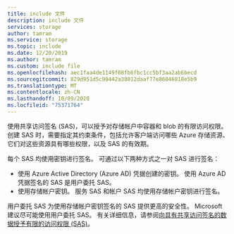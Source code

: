 ```yaml
---
title: include 文件
description: include 文件
services: storage
author: tamram
ms.service: storage
ms.topic: include
ms.date: 12/20/2019
ms.author: tamram
ms.custom: include file
ms.openlocfilehash: aec1faa4de1149f08fb6fbc1cc5bf3aa2ab6becd
ms.sourcegitcommit: 829d951d5c90442a38012daaf77e86046018e5b9
ms.translationtype: MT
ms.contentlocale: zh-CN
ms.lasthandoff: 10/09/2020
ms.locfileid: "75371764"
---
```

使用共享访问签名 (SAS)，可以授予对存储帐户中容器和 blob 的有限访问权限。 创建 SAS 时，需要指定其约束条件，包括允许客户端访问哪些 Azure 存储资源、它们对这些资源具有哪些权限，以及 SAS 的有效期。

每个 SAS 均使用密钥进行签名。 可通过以下两种方式之一对 SAS 进行签名：

- 使用 Azure Active Directory (Azure AD) 凭据创建的密钥。 使用 Azure AD 凭据签名的 SAS 是用户委托 SAS。
- 使用存储帐户密钥。 服务 SAS 和帐户 SAS 均使用存储帐户密钥进行签名。  

用户委托 SAS 为使用存储帐户密钥签名的 SAS 提供更高的安全性。 Microsoft 建议尽可能使用用户委托 SAS。 有关详细信息，请参阅[向具有共享访问签名的数据授予有限的访问权限 (SAS)](../articles/storage/common/storage-sas-overview.md)。
